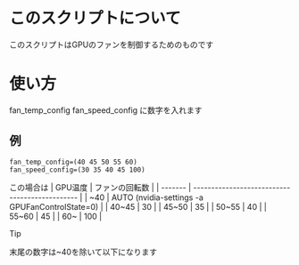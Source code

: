 # このスクリプトについて
このスクリプトはGPUのファンを制御するためのものです

# 使い方
fan_temp_config
fan_speed_config
に数字を入れます

## 例

```
fan_temp_config=(40 45 50 55 60)
fan_speed_config=(30 35 40 45 100)
```
この場合は
| GPU温度 | ファンの回転数                                 | 
| ------- | ---------------------------------------------- | 
| ~40     | AUTO (nvidia-settings -a GPUFanControlState=0) | 
| 40~45   | 30                                             | 
| 45~50   | 35                                             | 
| 50~55   | 40                                             | 
| 55~60   | 45                                             | 
| 60~     | 100                                            | 

> [!TIP]
> 末尾の数字は~40を除いて以下になります
